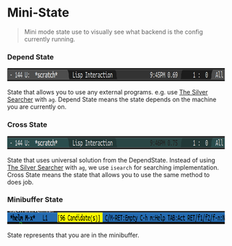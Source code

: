 # Mini-State
> Mini mode state use to visually see what backend is the 
config currently running.


### Depend State

<img src="./cross-state.png" width="870" height="30"/>

State that allows you to use any external programs. 
e.g. use 
[The Silver Searcher](https://github.com/ggreer/the_silver_searcher) 
with `ag`. Depend State means the state depends on the machine 
you are currently on.


### Cross State

<img src="./depend-state.png" width="870" height="30"/>

State that uses universal solution from the DependState. Instead 
of using 
[The Silver Searcher](https://github.com/ggreer/the_silver_searcher) 
with `ag`, we use `isearch` for searching implementation. Cross 
State means the state that allows you to use the same method 
to does job.


### Minibuffer State

<img src="./minibuffer-state.png" width="870" height="30"/>

State represents that you are in the minibuffer.
